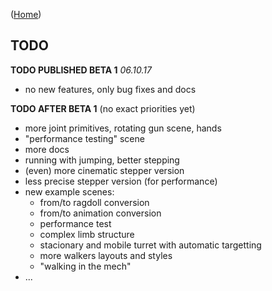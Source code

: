 ([Home](index))


## TODO

**TODO PUBLISHED BETA 1** _06.10.17_
* no new features, only bug fixes and docs

**TODO AFTER BETA 1**
(no exact priorities yet)
* more joint primitives, rotating gun scene, hands
* "performance testing" scene
* more docs 
* running with jumping, better stepping
* (even) more cinematic stepper version
* less precise stepper version (for performance)
* new example scenes:
  * from/to ragdoll conversion
  * from/to animation conversion
  * performance test
  * complex limb structure
  * stacionary and mobile turret with automatic targetting
  * more walkers layouts and styles
  * "walking in the mech"
* ...





